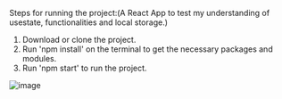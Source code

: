 Steps for running the project:(A React App to test my understanding of usestate, functionalities and local storage.)
1. Download or clone the project.
2. Run 'npm install' on the terminal to get the necessary packages and modules.
3. Run 'npm start' to run the project.


![image](https://github.com/frankmutethia/task-pal/assets/50831575/37e3b10a-28ba-4db9-b708-08960f21b483)
